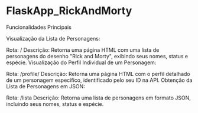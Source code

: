 # FlaskApp_RickAndMorty

Funcionalidades Principais

Visualização da Lista de Personagens:

Rota: /
Descrição: Retorna uma página HTML com uma lista de personagens do desenho "Rick and Morty", exibindo seus nomes, status e espécie.
Visualização do Perfil Individual de um Personagem:

Rota: /profile/<id>
Descrição: Retorna uma página HTML com o perfil detalhado de um personagem específico, identificado pelo seu ID na API.
Obtenção da Lista de Personagens em JSON:

Rota: /lista
Descrição: Retorna uma lista de personagens em formato JSON, incluindo seus nomes, status e espécie.
